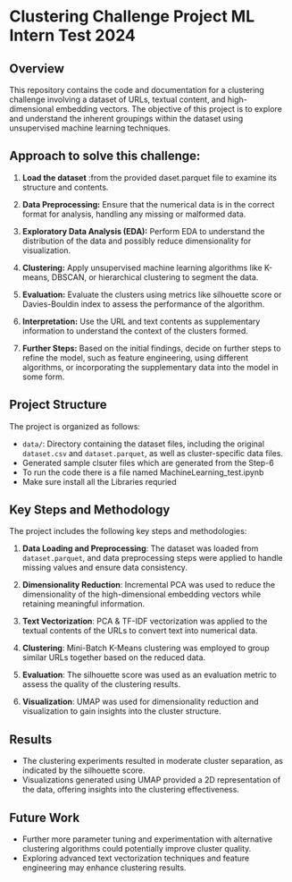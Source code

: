 # Clustering Challenge Project ML Intern Test 2024

## Overview
This repository contains the code and documentation for a clustering challenge involving a dataset of URLs, textual content, and high-dimensional embedding vectors. The objective of this project is to explore and understand the inherent groupings within the dataset using unsupervised machine learning techniques.

## Approach to solve this challenge: 

1. **Load the dataset** :from the provided daset.parquet file to examine its structure and contents.


2. **Data Preprocessing:** Ensure that the numerical data is in the correct format for analysis, handling any missing or malformed data.


3. **Exploratory Data Analysis (EDA):** Perform EDA to understand the distribution of the data and possibly reduce dimensionality for visualization.


4. **Clustering:** Apply unsupervised machine learning algorithms like K-means, DBSCAN, or hierarchical clustering to segment the data.


5. **Evaluation:** Evaluate the clusters using metrics like silhouette score or Davies-Bouldin index to assess the performance of the algorithm.


6. **Interpretation:** Use the URL and text contents as supplementary information to understand the context of the clusters formed.


7. **Further Steps:** Based on the initial findings, decide on further steps to refine the model, such as feature engineering, using different 
algorithms, or incorporating the supplementary data into the model in some form.



## Project Structure
The project is organized as follows:

- `data/`: Directory containing the dataset files, including the original `dataset.csv` and `dataset.parquet`, as well as cluster-specific data files.
- Generated sample clsuter files which are generated from the Step-6
- To run the code there is a file named MachineLearning_test.ipynb
- Make sure install all the Libraries requried

## Key Steps and Methodology
The project includes the following key steps and methodologies:

1. **Data Loading and Preprocessing**: The dataset was loaded from `dataset.parquet`, and data preprocessing steps were applied to handle missing values and ensure data consistency.

2. **Dimensionality Reduction**: Incremental PCA was used to reduce the dimensionality of the high-dimensional embedding vectors while retaining meaningful information.

3. **Text Vectorization**: PCA & TF-IDF vectorization was applied to the textual contents of the URLs to convert text into numerical data.

4. **Clustering**: Mini-Batch K-Means clustering was employed to group similar URLs together based on the reduced data.

5. **Evaluation**: The silhouette score was used as an evaluation metric to assess the quality of the clustering results.

6. **Visualization**: UMAP was used for dimensionality reduction and visualization to gain insights into the cluster structure.

## Results
- The clustering experiments resulted in moderate cluster separation, as indicated by the silhouette score.
- Visualizations generated using UMAP provided a 2D representation of the data, offering insights into the clustering effectiveness.

## Future Work
- Further more parameter tuning and experimentation with alternative clustering algorithms could potentially improve cluster quality.
- Exploring advanced text vectorization techniques and feature engineering may enhance clustering results.



